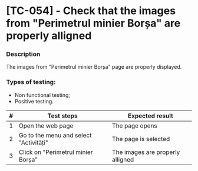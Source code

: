 # **[TC-054] - Check that the images from "Perimetrul minier Borșa" are properly alligned**

### **Description**

The images from "Perimetrul minier Borșa" page are properly displayed.

### **Types of testing:**

- Non functional testing;
- Positive testing.

| #   | **Test steps**                         | **Expected result**              |
| --- | -------------------------------------- | -------------------------------- |
| 1   | Open the web page                      | The page opens                   |
| 2   | Go to the menu and select "Activități" | The page is selected             |
| 3   | Click on "Perimetrul minier Borșa"     | The images are properly alligned |
